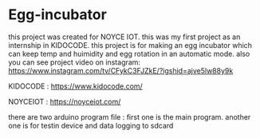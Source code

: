 # Egg-incubator
this project was created for NOYCE IOT.
this was my first project as an internship in KIDOCODE.
this project is for making an egg incubator which can keep temp and huimidity and egg rotation in an automatic mode.
also you can see project video on instagram:
https://www.instagram.com/tv/CFykC3FJZkE/?igshid=ajve5lw88y9k
   
   KIDOCODE : https://www.kidocode.com/
   
   NOYCEIOT : https://noyceiot.com/

there are two arduino program file : 
 first one is the main program.
 another one is for testin device and data logging to sdcard
